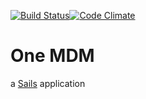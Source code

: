 [![Build Status](https://travis-ci.org/multunus/one-mdm.svg?branch=master)](https://travis-ci.org/multunus/one-mdm)[![Code Climate](https://codeclimate.com/github/multunus/one-mdm/badges/gpa.svg)](https://codeclimate.com/github/multunus/one-mdm)

# One MDM

a [Sails](http://sailsjs.org) application
